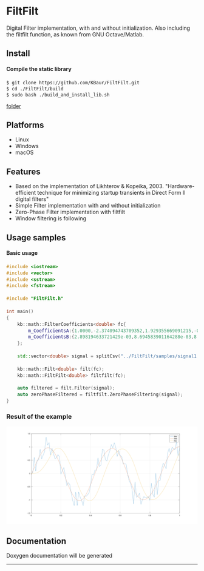 # FiltFilt

Digital Filter implementation, with and without initialization.
Also including the filtfilt function, as known from GNU Octave/Matlab.

## Install 

#### Compile the static library
```console
$ git clone https://github.com/KBaur/FiltFilt.git
$ cd ./FiltFilt/build
$ sudo bash ./build_and_install_lib.sh
```
[folder](build/build_and_install_lib.sh)

## Platforms
 * Linux
 * Windows
 * macOS

## Features
* Based on the implementation of 
Likhterov & Kopeika, 2003. "Hardware-efficient technique for minimizing startup transients in Direct Form II digital filters"
* Simple Filter implementation with and without initialization
* Zero-Phase Filter implementation with filtfilt
* Window filtering is following
 
## Usage samples

#### Basic usage
```c++
#include <iostream>
#include <vector>
#include <sstream>
#include <fstream>

#include "FiltFilt.h"

int main() 
{
    kb::math::FilterCoefficients<double> fc{ 
        m_CoefficientsA:{1.0000,-2.374094743709352,1.929355669091215,-0.532075368312092}, 
        m_CoefficientsB:{2.898194633721429e-03,8.694583901164288e-03,8.694583901164288e-03,2.898194633721429e-03}
    };

    std::vector<double> signal = splitCsv("../FiltFilt/samples/signal1.csv");

    kb::math::Filt<double> filt(fc);
    kb::math::FiltFilt<double> filtfilt(fc);
    
    auto filtered = filt.Filter(signal);
    auto zeroPhaseFiltered = filtfilt.ZeroPhaseFiltering(signal);
}

```
### Result of the example
![Outcome signal 1](./resources/sample1.png)

## Documentation

Doxygen documentation will be generated

---


